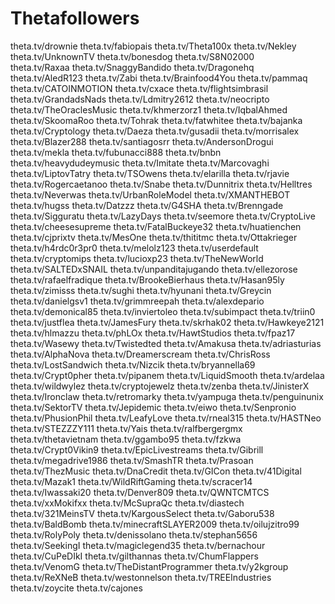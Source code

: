 # Thetafollowers
theta.tv/drownie
theta.tv/fabiopais
theta.tv/Theta100x
theta.tv/Nekley 
theta.tv/UnknownTV
theta.tv/bonesdog
theta.tv/S8N02000  
theta.tv/Raxaa 
theta.tv/SnaggyBandido 
theta.tv/Dragonehq 
theta.tv/AledR123 
theta.tv/Zabi 
theta.tv/Brainfood4You 
theta.tv/pammaq 
theta.tv/CATOINMOTION 
theta.tv/cxace 
theta.tv/flightsimbrasil 
theta.tv/GrandadsNads 
theta.tv/Ldmitry2612 
theta.tv/neocripto 
theta.tv/TheOraclesMusic 
theta.tv/khmerzorz1 
theta.tv/IqbalAhmed 
theta.tv/SkoomaRoo 
theta.tv/Tohrak 
theta.tv/fatwhitee 
theta.tv/bajanka 
theta.tv/Cryptology 
theta.tv/Daeza 
theta.tv/gusadii 
theta.tv/morrisalex 
theta.tv/Blazer288 
theta.tv/santiagosrr 
theta.tv/AndersonDrogui 
theta.tv/mekla 
theta.tv/fubunacci888 
theta.tv/bnbn 
theta.tv/heavydudeymusic 
theta.tv/Imitate 
theta.tv/Marcovaghi 
theta.tv/LiptovTatry 
theta.tv/TSOwens 
theta.tv/elarilla 
theta.tv/rjavie 
theta.tv/Rogercaetanoo 
theta.tv/Snabe 
theta.tv/Dunnitrix 
theta.tv/Helltres 
theta.tv/Neverwas 
theta.tv/UrbanRoleModel 
theta.tv/XMANTHEBOT 
theta.tv/hugss 
theta.tv/Datzzz 
theta.tv/G4SHA 
theta.tv/Brenngade 
theta.tv/Sigguratu 
theta.tv/LazyDays 
theta.tv/seemore 
theta.tv/CryptoLive 
theta.tv/cheesesupreme 
theta.tv/FatalBuckeye32 
theta.tv/huatienchen 
theta.tv/cjprixtv 
theta.tv/MesOne 
theta.tv/thititmc 
theta.tv/Ottakrieger 
theta.tv/h4rdc0r3pr0 
theta.tv/melolz123 
theta.tv/userdefault 
theta.tv/cryptomips 
theta.tv/lucioxp23 
theta.tv/TheNewWorld 
theta.tv/SALTEDxSNAIL 
theta.tv/unpanditajugando
theta.tv/ellezorose
theta.tv/rafaelfradique 
theta.tv/BrookeBierhaus 
theta.tv/Hasan95ly
theta.tv/zimisss
theta.tv/sughi 
theta.tv/hyunani 
theta.tv/Greycin 
theta.tv/danielgsv1 
theta.tv/grimmreepah 
theta.tv/alexdepario 
theta.tv/demonical85 
theta.tv/inviertoleo 
theta.tv/subimpact
theta.tv/triin0 
theta.tv/justflea 
theta.tv/JamesFury 
theta.tv/skrhak02 
theta.tv/Hawkeye2121 
theta.tv/hlmazzu 
theta.tv/phLOx 
theta.tv/HawtStudios 
theta.tv/fpaz17 
theta.tv/Wasewy 
theta.tv/Twistedted 
theta.tv/Amakusa 
theta.tv/adriasturias 
theta.tv/AlphaNova 
theta.tv/Dreamerscream 
theta.tv/ChrisRoss 
theta.tv/LostSandwich 
theta.tv/Nizcik 
theta.tv/bryannella69 
theta.tv/Crypt0pher 
theta.tv/pipanem 
theta.tv/LiquidSmooth 
theta.tv/ardelaa 
theta.tv/wildwylez 
theta.tv/cryptojewelz 
theta.tv/zenba 
theta.tv/JinisterX 
theta.tv/Ironclaw 
theta.tv/retromarky 
theta.tv/yampuga 
theta.tv/penguinunix 
theta.tv/SektorTV 
theta.tv/Jepidemic
theta.tv/eiwo 
theta.tv/Senpronio 
theta.tv/PhusionPhil 
theta.tv/LeafyLove 
theta.tv/rneal315 
theta.tv/HASTNeo 
theta.tv/STEZZZY111 
theta.tv/Yais 
theta.tv/ralfbergergmx 
theta.tv/thetavietnam 
theta.tv/ggambo95 
theta.tv/fzkwa 
theta.tv/Crypt0Vikin9 
theta.tv/EpicLivestreams 
theta.tv/Gibrill 
theta.tv/megadrive1986 
theta.tv/SmashTR
theta.tv/Prasoan
theta.tv/ThezMusic
theta.tv/DnaCredit
theta.tv/GICon
theta.tv/41Digital
theta.tv/Mazak1
theta.tv/WildRiftGaming
theta.tv/scracer14
theta.tv/Iwassaki20
theta.tv/Denver809
theta.tv/QWNTCMTCS
theta.tv/xxMokifxx
theta.tv/McSupraQc
theta.tv/diastech
theta.tv/321MeinsTV
theta.tv/KargousSelect
theta.tv/Gaboru538
theta.tv/BaldBomb
theta.tv/minecraftSLAYER2009
theta.tv/oilujzitro99
theta.tv/RolyPoly
theta.tv/denissolano
theta.tv/stephan5656
theta.tv/SeekingI
theta.tv/magiclegend35 
theta.tv/bernachour 
theta.tv/CuPeDIkI
theta.tv/gilthannas
theta.tv/ChumFlappers
theta.tv/VenomG
theta.tv/TheDistantProgrammer
theta.tv/y2kgroup
theta.tv/ReXNeB 
theta.tv/westonnelson 
theta.tv/TREEIndustries
theta.tv/zoycite
theta.tv/cajones 

